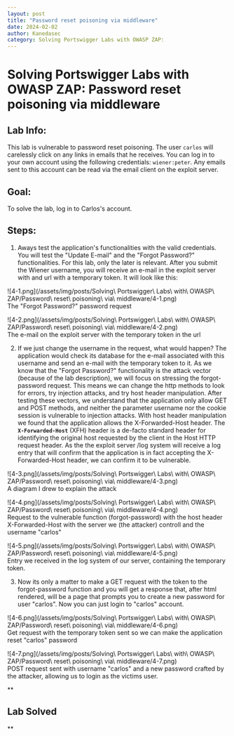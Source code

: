 ```yaml
---
layout: post
title: "Password reset poisoning via middleware"
date: 2024-02-02
author: Kanedasec
category: Solving Portswigger Labs with OWASP ZAP:
---
```


Solving Portswigger Labs with OWASP ZAP: Password reset poisoning via middleware
================================================================================


Lab Info:
---------

This lab is vulnerable to password reset poisoning. The user `carlos` will carelessly click on any links in emails that he receives. You can log in to your own account using the following credentials: `wiener:peter`. Any emails sent to this account can be read via the email client on the exploit server.  

Goal:
-----
 
To solve the lab, log in to Carlos's account.  
  
Steps:
------
 
1) Aways test the application's functionalities with the valid credentials. You will test the "Update E-mail" and the "Forgot Password?" functionalities. For this lab, only the later is relevant. After you submit the Wiener username, you will receive an e-mail in the exploit server with and url with a temporary token. It will look like this:  
  
  
![4-1.png](/assets/img/posts/Solving\ Portswigger\ Labs\ with\ OWASP\ ZAP/Password\ reset\ poisoning\ via\ middleware/4-1.png)  
The "Forgot Password?" password request  
  
![4-2.png](/assets/img/posts/Solving\ Portswigger\ Labs\ with\ OWASP\ ZAP/Password\ reset\ poisoning\ via\ middleware/4-2.png)  
The e-mail on the exploit server with the temporary token in the url  
  
2) If we just change the username in the request, what would happen? The application would check its database for the e-mail associated with this username and send an e-mail with the temporary token to it. As we know that the "Forgot Password?" functionality is the attack vector (because of the lab description), we will focus on stressing the forgot-password request. This means we can change the http methods to look for errors, try injection attacks, and try host header manipulation. After testing these vectors, we understand that the application only allow GET and POST methods, and neither the parameter username nor the cookie session is vulnerable to injection attacks. With host header manipulation we found that the application allows the X-Forwarded-Host header. The **`X-Forwarded-Host`** (XFH) header is a de-facto standard header for identifying the original host requested by the client in the Host HTTP request header. As the the exploit server /log system will receive a log entry that will confirm that the application is in fact accepting the X-Forwarded-Host header, we can confirm it to be vulnerable.  
  
![4-3.png](/assets/img/posts/Solving\ Portswigger\ Labs\ with\ OWASP\ ZAP/Password\ reset\ poisoning\ via\ middleware/4-3.png)  
A diagram I drew to explain the attack  
  
  
![4-4.png](/assets/img/posts/Solving\ Portswigger\ Labs\ with\ OWASP\ ZAP/Password\ reset\ poisoning\ via\ middleware/4-4.png)  
Request to the vulnerable function (forgot-password) with the host header X-Forwarded-Host with the server we (the attacker) controll and the username "carlos"  
  
![4-5.png](/assets/img/posts/Solving\ Portswigger\ Labs\ with\ OWASP\ ZAP/Password\ reset\ poisoning\ via\ middleware/4-5.png)  
Entry we received in the log system of our server, containing the temporary token.  
  
3) Now its only a matter to make a GET request with the token to the forgot-password function and you will get a response that, after html rendered, will be a page that prompts you to create a new password for user "carlos". Now you can just login to "carlos" account.  
  
![4-6.png](/assets/img/posts/Solving\ Portswigger\ Labs\ with\ OWASP\ ZAP/Password\ reset\ poisoning\ via\ middleware/4-6.png)  
Get request with the temporary token sent so we can make the application reset "carlos" password  
  
  
![4-7.png](/assets/img/posts/Solving\ Portswigger\ Labs\ with\ OWASP\ ZAP/Password\ reset\ poisoning\ via\ middleware/4-7.png)  
POST request sent with username "carlos" and a new password crafted by the attacker, allowing us to login as the victims user.  
  
**

Lab Solved
----------

**
